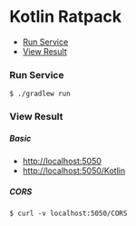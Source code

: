 # Kotlin Ratpack
- [Run Service](#run-service)
- [View Result](#view-result)

### Run Service
    $ ./gradlew run 

### View Result
##### Basic
- [http://localhost:5050](http://localhost:5050)
- [http://localhost:5050/Kotlin](http://localhost:5050/Kotlin)
##### CORS
    $ curl -v localhost:5050/CORS